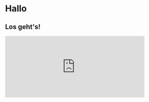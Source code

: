 # Hallo

## Los geht's!

<iframe src="https://bbb.kgt.de/monitoring/d-solo/HIbd_CXZz3/bigbluebutton-server-instance-node_exporter?orgId=1&var-datasource=default&var-job=bbb&var-job_node_exporter=bbb_node_exporter&var-instance=localhost&var-interface=br-0d1abc26b90a&from=1614056488523&to=1614104489416&panelId=2" width="450" height="200" frameborder="0"></iframe>